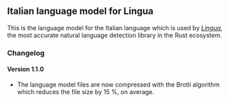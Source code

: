 ## Italian language model for Lingua

This is the language model for the Italian language which is used by 
[*Lingua*](https://github.com/pemistahl/lingua-rs), 
the most accurate natural language detection library in the Rust ecosystem.

### Changelog

#### Version 1.1.0

- The language model files are now compressed with the Brotli algorithm which
  reduces the file size by 15 %, on average.
